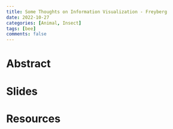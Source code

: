 ```yaml
---
title: Some Thoughts on Information Visualization - Freyberg
date: 2022-10-27
categories: [Animal, Insect]
tags: [bee]
comments: false
---
```


# Abstract 

# Slides

# Resources

